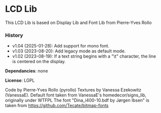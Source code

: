 # LCD Lib

This LCD Lib is based on Display Lib and Font Lib from Pierre-Yves Rollo

### History

- v1.04 (2025-01-28): Add support for mono font.
- v1.03 (2023-08-20): Add legacy mode as default mode.
- v1.02 (2023-08-19): If a text string begins with a "\t" character, the line is centered on the display.


**Dependancies**: none

**License**: LGPL

Code by Pierre-Yves Rollo (pyrollo)
Textures by Vanessa Ezekowitz (VanessaE).
Default font taken from VanessaE's homedecor/signs_lib, originally under WTFPL
The font "Dina_i400-10.bdf by Jørgen Ibsen" is taken from https://github.com/Tecate/bitmap-fonts


